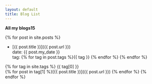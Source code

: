 ```yaml
---
layout: default
title: Blog List
---
```

**All my blogs15**  

{% for post in site.posts %}
 - [{{ post.title }}]({{ post.url }})  
 date: {{ post.my_date }}  
 tag: {% for tag in post.tags %}{{ tag }} {% endfor %}
{% endfor %}

{% for tag in site.tags %}
{{ tag[0] }}  
{% for post in tag[1] %}[{{ post.title }}]({{ post.url }})  {% endfor %}
{% endfor %}
